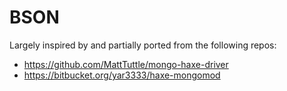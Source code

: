 # BSON

Largely inspired by and partially ported from the following repos:
- https://github.com/MattTuttle/mongo-haxe-driver
- https://bitbucket.org/yar3333/haxe-mongomod